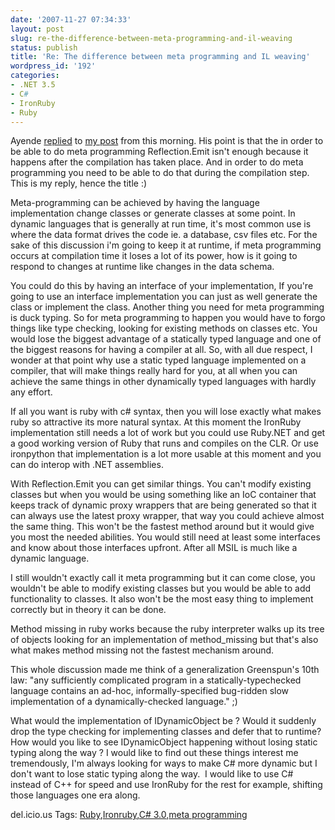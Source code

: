 ```yaml
---
date: '2007-11-27 07:34:33'
layout: post
slug: re-the-difference-between-meta-programming-and-il-weaving
status: publish
title: 'Re: The difference between meta programming and IL weaving'
wordpress_id: '192'
categories:
- .NET 3.5
- C#
- IronRuby
- Ruby
---
```


Ayende [replied](http://ayende.com/Blog/archive/2007/11/27/The-difference-between-meta-programming-and-IL-weaving.aspx) to [my post](http://flanders.co.nz/blog/archive/2007/11/27/mixins-in-c-3.0.aspx) from this morning. His point is that the in order to be able to do meta programming Reflection.Emit isn't enough because it happens after the compilation has taken place. And in order to do meta programming you need to be able to do that during the compilation step. This is my reply, hence the title :)

 

Meta-programming can be achieved by having the language implementation change classes or generate classes at some point. In dynamic languages that is generally at run time, it's most common use is where the data format drives the code ie. a database, csv files etc. For the sake of this discussion i'm going to keep it at runtime, if meta programming occurs at compilation time it loses a lot of its power, how is it going to respond to changes at runtime like changes in the data schema. 

 

You could do this by having an interface of your implementation, If you're going to use an interface implementation you can just as well generate the class or implement the class. Another thing you need for meta programming is duck typing. So for meta programming to happen you would have to forgo things like type checking, looking for existing methods on classes etc. You would lose the biggest advantage of a statically typed language and one of the biggest reasons for having a compiler at all. So, with all due respect, I wonder at that point why use a static typed language implemented on a compiler, that will make things really hard for you, at all when you can achieve the same things in other dynamically typed languages with hardly any effort. 

 

If all you want is ruby with c# syntax, then you will lose exactly what makes ruby so attractive its more natural syntax. At this moment the IronRuby implementation still needs a lot of work but you could use Ruby.NET and get a good working version of Ruby that runs and compiles on the CLR. Or use ironpython that implementation is a lot more usable at this moment and you can do interop with .NET assemblies.

 

With Reflection.Emit you can get similar things. You can't modify existing classes but when you would be using something like an IoC container that keeps track of dynamic proxy wrappers that are being generated so that it can always use the latest proxy wrapper, that way you could achieve almost the same thing. This won't be the fastest method around but it would give you most the needed abilities. You would still need at least some interfaces and know about those interfaces upfront. After all MSIL is much like a dynamic language.

 

I still wouldn't exactly call it meta programming but it can come close, you wouldn't be able to modify existing classes but you would be able to add functionality to classes. It also won't be the most easy thing to implement correctly but in theory it can be done.

 

Method missing in ruby works because the ruby interpreter walks up its tree of objects looking for an implementation of method_missing but that's also what makes method missing not the fastest mechanism around.

 

This whole discussion made me think of a generalization Greenspun's 10th law: "any sufficiently complicated program in a statically-typechecked language contains an ad-hoc, informally-specified bug-ridden slow implementation of a dynamically-checked language." ;)

 

What would the implementation of IDynamicObject be ? Would it suddenly drop the type checking for implementing classes and defer that to runtime? How would you like to see IDynamicObject happening without losing static typing along the way ? I would like to find out these things interest me tremendously, I'm always looking for ways to make C# more dynamic but I don't want to lose static typing along the way.  I would like to use C# instead of C++ for speed and use IronRuby for the rest for example, shifting those languages one era along.

 

  

del.icio.us Tags: [Ruby](http://del.icio.us/popular/Ruby),[Ironruby](http://del.icio.us/popular/Ironruby),[C# 3.0](http://del.icio.us/popular/C#%203.0),[meta programming](http://del.icio.us/popular/meta%20programming)

  
